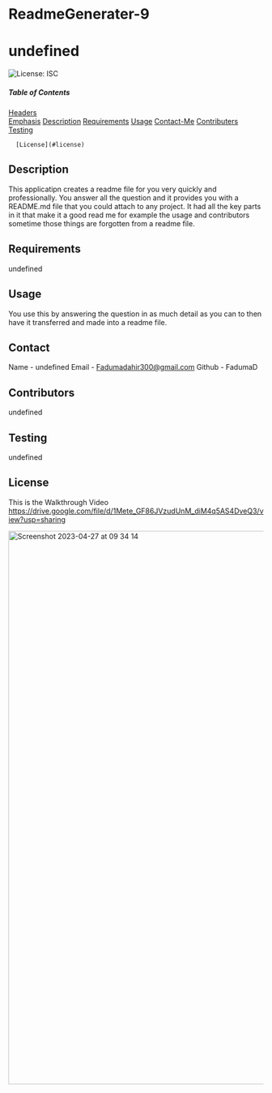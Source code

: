 # ReadmeGenerater-9
# undefined
  ![License: ISC](https://img.shields.io/badge/License-ISC-yellow.svg)
  ##### Table of Contents  
  [Headers](#headers)  
  [Emphasis](#emphasis) 
  [Description](#description)
  [Requirements](#requirements)
  [Usage](#usage)
  [Contact-Me](#contact-me)
  [Contributers](#contributers)
  [Testing](#testing)
  
      [License](#license)  
  ## Description
  This applicatipn creates a readme file for you very quickly and professionally. You answer all the question and it provides you with a README.md file that you could attach to any project. It had all the key parts in it that make it a good read me for example the usage and contributors sometime those things are forgotten from a readme file.
  
  ## Requirements
  undefined
  
  ## Usage
  You use this by answering the question in as much detail as you can to then have it transferred and made into a readme file.
  
  ## Contact
  Name - undefined
  Email - Fadumadahir300@gmail.com
  Github - FadumaD
  
  ## Contributors
  undefined
  
  ## Testing
  undefined
  
  ## License
  This is the Walkthrough Video 
  https://drive.google.com/file/d/1Mete_GF86JVzudUnM_diM4q5AS4DveQ3/view?usp=sharing
  
  <img width="1092" alt="Screenshot 2023-04-27 at 09 34 14" src="https://user-images.githubusercontent.com/117111465/234806688-4a81b057-c7d7-462e-8063-dbde272b2935.png">


